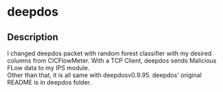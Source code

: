 # deepdos

## Description

I changed deepdos packet with random forest classifier with my desired columns from CICFlowMeter. With a TCP Client, deepdos sends Malicious FLow data to my IPS module.  
Other than that, it is all same with deepdosv0.9.95. deepdos' original README is in deepdos folder. 
